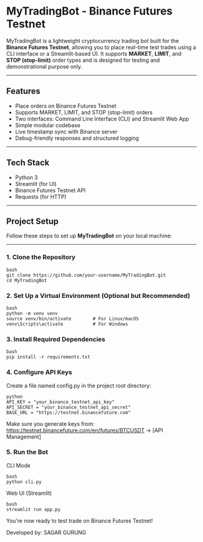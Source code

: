 # MyTradingBot - Binance Futures Testnet

MyTradingBot is a lightweight cryptocurrency trading bot built for the **Binance Futures Testnet**, allowing you to place real-time test trades using a CLI interface or a Streamlit-based UI. It supports **MARKET**, **LIMIT**, and **STOP (stop-limit)** order types and is designed for testing and demonstrational purpose only.

---

## Features

- Place orders on Binance Futures Testnet
- Supports MARKET, LIMIT, and STOP (stop-limit) orders
- Two interfaces: Command Line Interface (CLI) and Streamlit Web App
- Simple modular codebase
- Live timestamp sync with Binance server
- Debug-friendly responses and structured logging

---

## Tech Stack

- Python 3
- Streamlit (for UI)
- Binance Futures Testnet API
- Requests (for HTTP)

---

## Project Setup

Follow these steps to set up **MyTradingBot** on your local machine:

---

### 1. Clone the Repository

```
bash
git clone https://github.com/your-username/MyTradingBot.git
cd MyTradingBot
```

### 2. Set Up a Virtual Environment (Optional but Recommended)

```
bash
python -m venv venv
source venv/bin/activate        # For Linux/macOS
venv\Scripts\activate           # For Windows
```

### 3. Install Required Dependencies

```
bash
pip install -r requirements.txt
```

### 4. Configure API Keys
Create a file named config.py in the project root directory:

```
python
API_KEY = "your_binance_testnet_api_key"
API_SECRET = "your_binance_testnet_api_secret"
BASE_URL = "https://testnet.binancefuture.com"
```

Make sure you generate keys from: https://testnet.binancefuture.com/en/futures/BTCUSDT → [API Management]

### 5. Run the Bot

CLI Mode

```
bash
python cli.py
```

Web UI (Streamlit)

```
bash
streamlit run app.py
```

You're now ready to test trade on Binance Futures Testnet!

Developed by: SAGAR GURUNG
